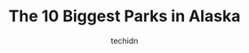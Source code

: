 ---
layout: ampstory
image: https://i0.wp.com/paketmu.com/wp-content/uploads/2023/06/resolution-park-0-in-alaska-1686372598.jpeg?resize=640,853
author: techidn
featured: false
description: Explore the diverse Park scene in Alaska, home to an incredible selection of 10 establishments catering to every taste. Whether youre in search of iconic favorites or undiscovered treasures
title: The 10 Biggest Parks in Alaska
cover:
   title: The 10 Biggest Parks in Alaska
   subtitle: RICKPATE
   background: https://paketmu.com/wp-content/uploads/2023/06/resolution-park-0-in-alaska-1686372598.jpeg

pages: 
 - layout: thirds
   top: <h1>#1 Denali National Park and Preserve</h1>
   bottom: "<p>Simply AMAZING!  Didnt book a tour or even a shuttle as it seemed easier and more convenient to drive your own car in, especially if you just wanted to do a few hikes th</p>"
   background: https://paketmu.com/wp-content/uploads/2023/06/resolution-park-1-in-alaska-1686372599.jpeg
   backgroundblur: true
 - layout: thirds
   top: <h1>#2 Glacier Bay National Park and Preserve</h1>
   bottom: "<p>Absolutely stunning. Words cannot describe the beauty of the environment. Its truly amazing what nature is capable of.  We spent a day cruising through Glacier Bay as par</p>"
   background: https://paketmu.com/wp-content/uploads/2023/06/resolution-park-2-in-alaska-1686372619.jpeg
   cta:
      link: https://paketmu.com/the-10-biggest-parks-in-alaska/
      text: The 10 Biggest Parks in Alaska
 - layout: thirds
   top: <h1>#3 Chugach State Park</h1>
   bottom: "<p>Beautiful expansive place to hike and explore. Oh the places you could go. Glaciers, snow capped peaks, breathtaking views, unexplored territory, and so much more. This i</p>"
   background: https://paketmu.com/wp-content/uploads/2023/06/resolution-park-3-in-alaska-1686372620.jpeg
   cta:
      link: https://paketmu.com/the-10-biggest-parks-in-alaska/
      text: The 10 Biggest Parks in Alaska
 - layout: thirds
   top: <h1>#4 Kincaid Park</h1>
   bottom: "<p>9401 Raspberry Rd, Anchorage, AK 99502, United States</p>"
   background: https://images.unsplash.com/photo-1489648022186-8f49310909a0?ixlib=rb-4.0.3&ixid=MnwxMjA3fDB8MHxwaG90by1wYWdlfHx8fGVufDB8fHx8&auto=format&fit=crop&w=640&h=853&q=80
   cta:
      link: https://paketmu.com/the-10-biggest-parks-in-alaska/
      text: The 10 Biggest Parks in Alaska
 - layout: thirds
   top: <h1>#5 Pioneer Park</h1>
   bottom: "<p>2300 Airport Way, Fairbanks, AK 99701, United States</p>"
   background: https://images.unsplash.com/photo-1557672172-298e090bd0f1?ixlib=rb-4.0.3&ixid=MnwxMjA3fDB8MHxwaG90by1wYWdlfHx8fGVufDB8fHx8&auto=format&fit=crop&w=640&h=853&q=80
   cta:
      link: https://paketmu.com/the-10-biggest-parks-in-alaska/
      text: The 10 Biggest Parks in Alaska
 - layout: thirds
   top: <h1>#6 Kenai Fjords National Park</h1>
   bottom: "<p>Alaska, United States</p>"
   background: https://images.unsplash.com/photo-1552083974-186346191183?ixlib=rb-4.0.3&ixid=MnwxMjA3fDB8MHxwaG90by1wYWdlfHx8fGVufDB8fHx8&auto=format&fit=crop&w=640&h=853&q=80
   cta:
      link: https://paketmu.com/the-10-biggest-parks-in-alaska/
      text: The 10 Biggest Parks in Alaska
 - layout: thirds
   top: <h1>#7 Earthquake Park</h1>
   bottom: "<p>5101 Point Woronzof Rd, Anchorage, AK 99502, United States</p>"
   background: https://images.unsplash.com/photo-1591393223703-56fe1347ac62?ixlib=rb-4.0.3&ixid=MnwxMjA3fDB8MHxwaG90by1wYWdlfHx8fGVufDB8fHx8&auto=format&fit=crop&w=640&h=853&q=80
   cta:
      link: https://paketmu.com/the-10-biggest-parks-in-alaska/
      text: The 10 Biggest Parks in Alaska
 - layout: thirds
   middle: Continue reading...
   background: https://images.unsplash.com/photo-1609083590460-7b8cc0ca65f8?ixlib=rb-4.0.3&ixid=MnwxMjA3fDB8MHxwaG90by1wYWdlfHx8fGVufDB8fHx8&auto=format&fit=crop&w=640&h=853&q=80
   cta:
      link: https://paketmu.com/the-10-biggest-parks-in-alaska/
      text: The 10 Biggest Parks in Alaska
      
---